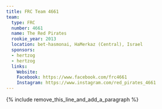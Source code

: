 ```yaml
---
title: FRC Team 4661
team:
  type: FRC
  number: 4661
  name: The Red Pirates
  rookie_year: 2013
  location: bet-hasmonai, HaMerkaz (Central), Israel
  sponsors:
  - hertzog
  - hertzog
  links:
    Website: 
    Facebook: https://www.facebook.com/frc4661
    Instagram: https://www.instagram.com/red_pirates_4661
---
```


{% include remove_this_line_and_add_a_paragraph %}
